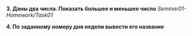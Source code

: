 **3. Даны два числа. Показать большее и меньшее число**
*Seminar01-Homework/Task01*

**4. По заданному номеру дня недели вывести его название**